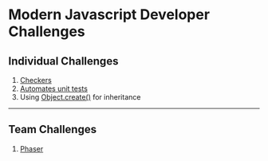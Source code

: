 # Modern Javascript Developer Challenges

## Individual Challenges

1. [Checkers](MJ_INDIVIDUAL_CHALLENGES.md#challenge-1)
1. [Automates unit tests](MJ_INDIVIDUAL_CHALLENGES.md#challenge-2)
1. Using [Object.create()](MJ_INDIVIDUAL_CHALLENGES.md#challenge-3) for inheritance

---

## Team Challenges

1. [Phaser](MJ_TEAM_CHALLENGES.md#challenge-1)